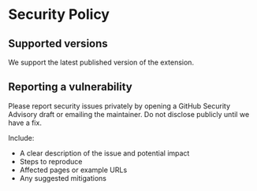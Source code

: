 # Security Policy

## Supported versions

We support the latest published version of the extension.

## Reporting a vulnerability

Please report security issues privately by opening a GitHub Security Advisory draft or emailing the maintainer. Do not disclose publicly until we have a fix.

Include:
- A clear description of the issue and potential impact
- Steps to reproduce
- Affected pages or example URLs
- Any suggested mitigations